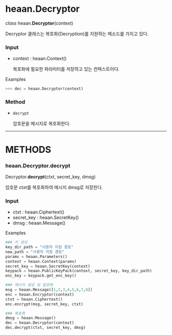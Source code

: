# heaan.Decryptor

*class* heaan.**Decryptor**(context)

Decryptor 클래스는 복호화(Decryption)를 지원하는 메소드를 가지고 있다.

### Input

- context : heaan.Context()

    복호화에 필요한 파라미터를 저장하고 있는 컨텍스트이다.

Examples

```python
>>> dec = heaan.Decryptor(context)
```

### Method

- `decrypt`

    암호문을 메시지로 복호화한다. 

---

# METHODS

### heaan.Decryptor.decrypt

Decryptor.**decrypt**(ctxt, secret_key, dmsg)

암호문 ctxt를 복호화하여 메시지 dmsg로 저장한다.

### Input

- ctxt : heaan.Ciphertext()
- secret_key : heaan.SecretKey()
- dmsg : heaan.Message()

Examples

```python
### 키 생성
key_dir_path = "사용자 지정 경로"
new_path = "사용자 지정 경로"
params = heaan.Parameters()
context = heaan.Context(params)
secret_key = heaan.SecretKey(context)
keypack = heaan.PublicKeyPack(context, secret_key, key_dir_path)
enc_key = keypack.get_enc_key()

### 메시지 생성 및 암호화
msg = heaan.Message([1,2,3,4,5,6,7,8])
enc = heaan.Encryptor(context)
ctxt = heaan.Ciphertext()
enc.encrypt(msg, secret_key, ctxt)

### 복호화
dmsg = heaan.Message()
dec = heaan.Decryptor(context)
dec.decrypt(ctxt, secret_key, dmsg)
```